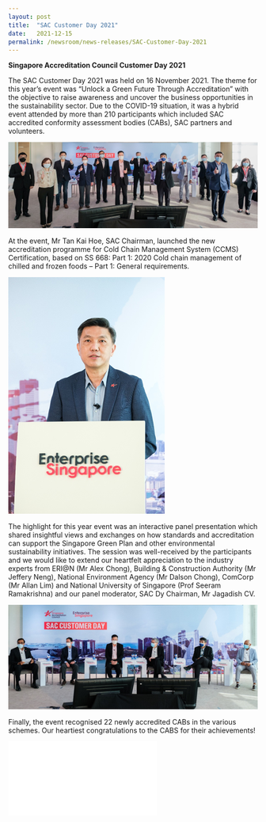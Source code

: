 ```yaml
---
layout: post
title:  "SAC Customer Day 2021"
date:   2021-12-15
permalink: /newsroom/news-releases/SAC-Customer-Day-2021
---
```


**Singapore Accreditation Council Customer Day 2021**

The SAC Customer Day 2021 was held on 16 November 2021. The theme for this year’s event was “Unlock a Green Future Through Accreditation” with the objective to raise awareness and uncover the business opportunities in the sustainability sector. Due to the COVID-19 situation, it was a hybrid event attended by more than 210 participants which included SAC accredited conformity assessment bodies (CABs), SAC partners and volunteers. 
  
 ![PIC1.png](/images/press-release/photos/PIC1.png)
  
At the event, Mr Tan Kai Hoe, SAC Chairman, launched the new accreditation programme for Cold Chain Management System (CCMS) Certification, based on SS 668: Part 1: 2020 Cold chain management of chilled and frozen foods – Part 1: General requirements. 
 

 ![PIC2.png](/images/press-release/photos/PIC2.png)
 
 
The highlight for this year event was an interactive panel presentation which shared insightful views and exchanges on how standards and accreditation can support the Singapore Green Plan and other environmental sustainability initiatives. The session was well-received by the participants and we would like to extend our heartfelt appreciation to the industry experts from ERI@N (Mr Alex Chong), Building & Construction Authority (Mr Jeffery Neng), National Environment Agency (Mr Dalson Chong), ComCorp (Mr Allan Lim) and National University of Singapore (Prof Seeram Ramakrishna) and our panel moderator, SAC Dy Chairman, Mr Jagadish CV.
 
 
![PIC3.png](/images/press-release/photos/PIC3.png)


Finally, the event recognised 22 newly accredited CABs in the various schemes. Our heartiest congratulations to the CABS for their achievements!

![SAC congratulatory post for newly accredited CABs 2021](/images/press-release/documents/SAC-Congratulatory-Post-2021.pdf)



